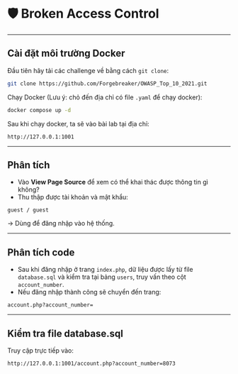 
# 🛡️ Broken Access Control

---

## Cài đặt môi trường Docker

Đầu tiên hãy tải các challenge về bằng cách `git clone`:

```bash
git clone https://github.com/Forgebreaker/OWASP_Top_10_2021.git
```

Chạy Docker (Lưu ý: chỏ đến địa chỉ có file `.yaml` để chạy docker):

```bash
docker compose up -d
```

Sau khi chạy docker, ta sẽ vào bài lab tại địa chỉ:

```
http://127.0.0.1:1001
```

---

## Phân tích

- Vào **View Page Source** để xem có thể khai thác được thông tin gì không?
- Thu thập được tài khoản và mật khẩu:

```
guest / guest
```

→ Dùng để đăng nhập vào hệ thống.

---

## Phân tích code

- Sau khi đăng nhập ở trang `index.php`, dữ liệu được lấy từ file `database.sql` và kiểm tra tại bảng `users`, truy vấn theo cột `account_number`.
- Nếu đăng nhập thành công sẽ chuyển đến trang:

```
account.php?account_number=
```

---

## Kiểm tra file database.sql

Truy cập trực tiếp vào:

```
http://127.0.0.1:1001/account.php?account_number=8073
```
